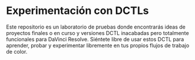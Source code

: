 # Experimentación con DCTLs
Este repositorio es un laboratorio de pruebas donde encontrarás ideas de proyectos finales o en curso y versiones DCTL inacabadas pero totalmente funcionales para DaVinci Resolve. Siéntete libre de usar estos DCTL para aprender, probar y experimentar libremente en tus propios flujos de trabajo de color.
